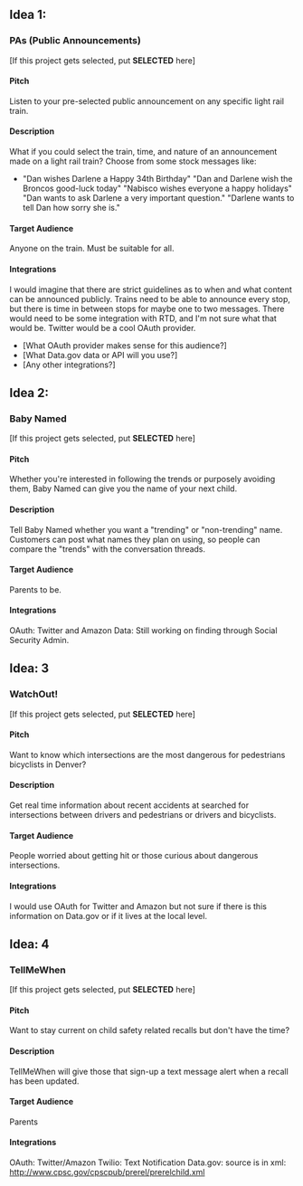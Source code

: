 ## Idea 1:

### PAs (Public Announcements)

[If this project gets selected, put **SELECTED** here]

#### Pitch

Listen to your pre-selected public announcement on any specific light rail train.

#### Description

What if you could select the train, time, and nature of an announcement made on
a light rail train? Choose from some stock messages like:
- "Dan wishes Darlene a Happy 34th Birthday"
  "Dan and Darlene wish the Broncos good-luck today"
  "Nabisco wishes everyone a happy holidays"
  "Dan wants to ask Darlene a very important question."
  "Darlene wants to tell Dan how sorry she is."

#### Target Audience

Anyone on the train. Must be suitable for all.

#### Integrations

I would imagine that there are strict guidelines as to when and what content
can be announced publicly. Trains need to be able to announce every stop, but
there is time in between stops for maybe one to two messages. There would need
to be some integration with RTD, and I'm not sure what that would be. Twitter
would be a cool OAuth provider.

* [What OAuth provider makes sense for this audience?]
* [What Data.gov data or API will you use?]
* [Any other integrations?]

## Idea 2:

### Baby Named

[If this project gets selected, put **SELECTED** here]

#### Pitch

Whether you're interested in following the trends or purposely avoiding them,
Baby Named can give you the name of your next child.

#### Description

Tell Baby Named whether you want a "trending" or "non-trending" name. Customers
can post what names they plan on using, so people can compare the "trends" with
the conversation threads.

#### Target Audience

Parents to be.

#### Integrations

OAuth: Twitter and Amazon
Data: Still working on finding through Social Security Admin. 


## Idea: 3

### WatchOut!

[If this project gets selected, put **SELECTED** here]

#### Pitch

Want to know which intersections are the most dangerous for pedestrians
bicyclists in Denver?

#### Description

Get real time information about recent accidents at searched for intersections
between drivers and pedestrians or drivers and bicyclists.

#### Target Audience

People worried about getting hit or those curious about dangerous intersections.

#### Integrations

I would use OAuth for Twitter and Amazon but not sure if there is this information
on Data.gov or if it lives at the local level.


## Idea: 4

### TellMeWhen

[If this project gets selected, put **SELECTED** here]

#### Pitch

Want to stay current on child safety related recalls but don't have the time?

#### Description

TellMeWhen will give those that sign-up a text message alert when a recall has
been updated.

#### Target Audience

Parents

#### Integrations

OAuth: Twitter/Amazon
Twilio: Text Notification
Data.gov: source is in xml: http://www.cpsc.gov/cpscpub/prerel/prerelchild.xml
